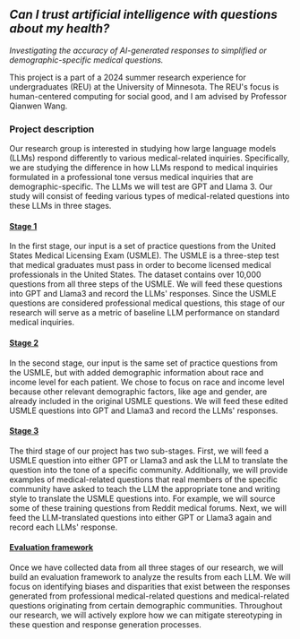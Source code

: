 ## ***Can I trust artificial intelligence with questions about my health?***
*Investigating the accuracy of AI-generated responses to simplified or demographic-specific medical questions.*

This project is a part of a 2024 summer research experience for undergraduates (REU) at the University of Minnesota. The REU's focus is human-centered computing for social good, and I am advised by Professor Qianwen Wang.
### Project description
Our research group is interested in studying how large language models (LLMs) respond differently to various medical-related inquiries. Specifically, we are studying the difference in how LLMs respond to medical inquiries formulated in a professional tone versus medical inquiries that are demographic-specific. The LLMs we will test are GPT and Llama 3. Our study will consist of feeding various types of medical-related questions into these LLMs in three stages. 
#### <ins>Stage 1</ins>
In the first stage, our input is a set of practice questions from the United States Medical Licensing Exam (USMLE). The USMLE is a three-step test that medical graduates must pass in order to become licensed medical professionals in the United States. The dataset contains over 10,000 questions from all three steps of the USMLE. We will feed these questions into GPT and Llama3 and record the LLMs' responses. Since the USMLE questions are considered professional medical questions, this stage of our research will serve as a metric of baseline LLM performance on standard medical inquiries.
#### <ins>Stage 2</ins>
In the second stage, our input is the same set of practice questions from the USMLE, but with added demographic information about race and income level for each patient. We chose to focus on race and income level because other relevant demographic factors, like age and gender, are already included in the original USMLE questions. We will feed these edited USMLE questions into GPT and Llama3 and record the LLMs' responses.
#### <ins>Stage 3</ins>
The third stage of our project has two sub-stages. First, we will feed a USMLE question into either GPT or Llama3 and ask the LLM to translate the question into the tone of a specific community. Additionally, we will provide examples of medical-related questions that real members of the specific community have asked to teach the LLM the appropriate tone and writing style to translate the USMLE questions into. For example, we will source some of these training questions from Reddit medical forums. Next, we will feed the LLM-translated questions into either GPT or Llama3 again and record each LLMs' response.
#### <ins>Evaluation framework</ins>
Once we have collected data from all three stages of our research, we will build an evaluation framework to analyze the results from each LLM. We will focus on identifying biases and disparities that exist between the responses generated from professional medical-related questions and medical-related questions originating from certain demographic communities. Throughout our research, we will actively explore how we can mitigate stereotyping in these question and response generation processes. 